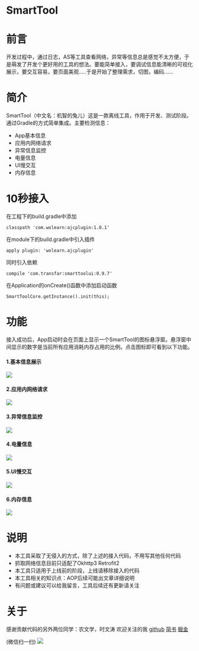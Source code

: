 # SmartTool

# 前言
开发过程中，通过日志，AS等工具查看网络，异常等信息总是感觉不太方便，于是萌发了开发个更好用的工具的想法。要能简单接入，要调试信息能清晰的可视化展示，要交互容易，要页面美观.....于是开始了整理需求，切图，编码......

# 简介
SmartTool（中文名：机智的兔儿）这是一款离线工具，作用于开发、测试阶段。通过Gradle的方式简单集成。主要检测信息：
* App基本信息
* 应用内网络请求
* 异常信息监控
* 电量信息
* UI慢交互
* 内存信息

# 10秒接入
在工程下的build.gradle中添加
```
classpath 'com.wolearn:ajcplugin:1.0.1'
```

在module下的build.gradle中引入插件
```
apply plugin: 'wolearn.ajcplugin'
```

同时引入依赖
```
compile 'com.transfar:smarttoolui:0.9.7'
```

在Application的onCreate()函数中添加启动函数
```
SmartToolCore.getInstance().init(this);
```

# 功能
接入成功后，App启动时会在页面上显示一个SmartTool的图标悬浮窗。悬浮窗中间显示的数字是当前所有应用消耗内存占用的比例。点击图标即可看到以下功能。
#### 1.基本信息展示
![ ](http://upload-images.jianshu.io/upload_images/1931006-63d10c59194f22d9.gif?imageMogr2/auto-orient/strip)
#### 2.应用内网络请求
![ ](http://upload-images.jianshu.io/upload_images/1931006-128bbce43c061191.gif?imageMogr2/auto-orient/strip)
#### 3.异常信息监控
![ ](http://upload-images.jianshu.io/upload_images/1931006-aacad960c1d82f58.gif?imageMogr2/auto-orient/strip)
#### 4.电量信息
![ ](http://upload-images.jianshu.io/upload_images/1931006-0d01d2db9e019d83.gif?imageMogr2/auto-orient/strip)
#### 5.UI慢交互
![ ](http://upload-images.jianshu.io/upload_images/1931006-6d001f48b7805a86.gif?imageMogr2/auto-orient/strip)
#### 6.内存信息
![ ](http://upload-images.jianshu.io/upload_images/1931006-cff5ca04cbcff3c3.gif?imageMogr2/auto-orient/strip)

# 说明
* 本工具采取了无侵入的方式，除了上述的接入代码，不用写其他任何代码
* 抓取网络信息目前只适配了Okhttp3 Retrofit2
* 本工具只适用于上线前的阶段，上线请移除接入的代码
* 本工具相关的知识点：AOP后续可能出文章详细说明
* 有问题或建议可以给我留言，工具后续还有更新请关注

# 关于
感谢贡献代码的另外两位同学：农文学，时文涛
欢迎关注的我 
[github](https://github.com/wolearn)
[简书](http://www.jianshu.com/u/ed407c8602e0)
[掘金](https://gold.xitu.io/user/568dd715cbc2e8a30c443427)

(微信扫一扫)
![](http://upload-images.jianshu.io/upload_images/1931006-a94af6d0df05701b.jpg?imageMogr2/auto-orient/strip%7CimageView2/2/w/1240)
